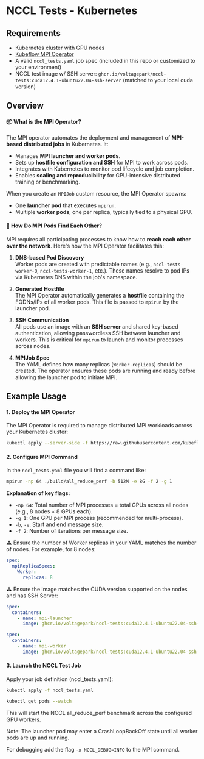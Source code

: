 # NCCL Tests - Kubernetes

## Requirements

- Kubernetes cluster with GPU nodes
- [Kubeflow MPI Operator](https://github.com/kubeflow/mpi-operator)
- A valid `nccl_tests.yaml` job spec (included in this repo or customized to your environment)
- NCCL test image w/ SSH server: `ghcr.io/voltagepark/nccl-tests:cuda12.4.1-ubuntu22.04-ssh-server` (matched to your local cuda version)

## Overview

#### 📦 What is the MPI Operator?

The MPI operator automates the deployment and management of **MPI-based distributed jobs** in Kubernetes. It:

- Manages **MPI launcher and worker pods**.
- Sets up **hostfile configuration and SSH** for MPI to work across pods.
- Integrates with Kubernetes to monitor pod lifecycle and job completion.
- Enables **scaling and reproducibility** for GPU-intensive distributed training or benchmarking.

When you create an `MPIJob` custom resource, the MPI Operator spawns:
- One **launcher pod** that executes `mpirun`.
- Multiple **worker pods**, one per replica, typically tied to a physical GPU.

#### 🔗 How Do MPI Pods Find Each Other?

MPI requires all participating processes to know how to **reach each other over the network**. Here's how the MPI Operator facilitates this:

1. **DNS-based Pod Discovery**  
   Worker pods are created with predictable names (e.g., `nccl-tests-worker-0`, `nccl-tests-worker-1`, etc.). These names resolve to pod IPs via Kubernetes DNS within the job's namespace.

2. **Generated Hostfile**  
   The MPI Operator automatically generates a **hostfile** containing the FQDNs/IPs of all worker pods. This file is passed to `mpirun` by the launcher pod.

3. **SSH Communication**  
   All pods use an image with an **SSH server** and shared key-based authentication, allowing passwordless SSH between launcher and workers. This is critical for `mpirun` to launch and monitor processes across nodes.

4. **MPIJob Spec**  
   The YAML defines how many replicas (`Worker.replicas`) should be created. The operator ensures these pods are running and ready before allowing the launcher pod to initiate MPI.


## Example Usage

#### 1. Deploy the MPI Operator

The MPI Operator is required to manage distributed MPI workloads across your Kubernetes cluster:
```bash
kubectl apply --server-side -f https://raw.githubusercontent.com/kubeflow/mpi-operator/v0.6.0/deploy/v2beta1/mpi-operator.yaml
```

#### 2. Configure MPI Command

In the `nccl_tests.yaml` file you will find a command like:
```bash
mpirun -np 64 ./build/all_reduce_perf -b 512M -e 8G -f 2 -g 1
```
**Explanation of key flags:**
- `-np 64`: Total number of MPI processes = total GPUs across all nodes (e.g., 8 nodes × 8 GPUs each).
- `-g 1`: One GPU per MPI process (recommended for multi-process).
- `-b`, `-e`: Start and end message size.
- `-f 2`: Number of iterations per message size.

⚠️ Ensure the number of Worker replicas in your YAML matches the number of nodes. For example, for 8 nodes:
```yaml
spec:
  mpiReplicaSpecs:
    Worker:
      replicas: 8
```

⚠️ Ensure the image matches the CUDA version supported on the nodes and has SSH Server:
```yaml
spec:
  containers:
    - name: mpi-launcher
      image: ghcr.io/voltagepark/nccl-tests:cuda12.4.1-ubuntu22.04-ssh-server

spec:
  containers:
    - name: mpi-worker
      image: ghcr.io/voltagepark/nccl-tests:cuda12.4.1-ubuntu22.04-ssh-server
```

#### 3. Launch the NCCL Test Job

Apply your job definition (nccl_tests.yaml):
```bash
kubectl apply -f nccl_tests.yaml

kubectl get pods --watch
```
This will start the NCCL all_reduce_perf benchmark across the configured GPU workers.

Note: The launcher pod may enter a CrashLoopBackOff state until all worker pods are up and running. 

For debugging add the flag `-x NCCL_DEBUG=INFO` to the MPI command.
